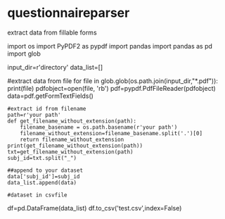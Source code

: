 # questionnaireparser
extract data from fillable forms 

import os
import PyPDF2 as pypdf
import pandas
import pandas as pd
import glob 

input_dir=r'directory'
data_list=[]

#extract data from file 
for file in glob.glob(os.path.join(input_dir,"*.pdf")):
    print(file)
    pdfobject=open(file, 'rb')
    pdf=pypdf.PdfFileReader(pdfobject)
    data=pdf.getFormTextFields()
    
    #extract id from filename 
    path=r'your path'
    def get_filename_without_extension(path):
        filename_basename = os.path.basename(r'your path')
        filename_without_extension=filename_basename.split('.')[0]
        return filename_without_extension
    print(get_filename_without_extension(path))
    txt=get_filename_without_extension(path)
    subj_id=txt.split("_")
    
    ##append to your dataset 
    data['subj_id']=subj_id
    data_list.append(data)
    
    #dataset in csvfile 
df=pd.DataFrame(data_list)
df.to_csv('test.csv',index=False)
